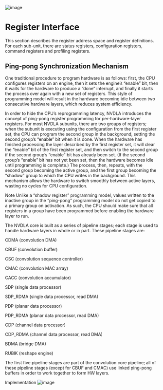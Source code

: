 ![image](https://user-images.githubusercontent.com/63440757/201837149-e34b64fa-b19c-4937-bd66-eef4697f88c1.png)

# Register Interface
This section describes the register address space and register definitions. For each sub-unit, there are status registers, configuration registers, command registers and profiling registers.

## Ping-pong Synchronization Mechanism
One traditional procedure to program hardware is as follows: first, the CPU configures registers on an engine, then it sets the engine’s “enable” bit, then it waits for the hardware to produce a “done” interrupt, and finally it starts the process over again with a new set of registers. This style of programming model will result in the hardware becoming idle between two consecutive hardware layers, which reduces system efficiency.


In order to hide the CPU’s reprogramming latency, NVDLA introduces the concept of ping-pong register programming for per-hardware-layer registers. For most NVDLA subunits, there are two groups of registers; when the subunit is executing using the configuration from the first register set, the CPU can program the second group in the background, setting the second group’s “enable” bit when it is done. When the hardware has finished processing the layer described by the first register set, it will clear the “enable” bit of the first register set, and then switch to the second group if the second group’s “enable” bit has already been set. (If the second group’s “enable” bit has not yet been set, then the hardware becomes idle until programming is complete.) The process, then, repeats, with the second group becoming the active group, and the first group becoming the “shadow” group to which the CPU writes in the background. This mechanism allows the hardware to switch smoothly between active layers, wasting no cycles for CPU configuration.


Note
Unlike a “shadow register” programming model, values written to the inactive group in the “ping-pong” programming model do not get copied to a primary group on activation. As such, the CPU should make sure that all registers in a group have been programmed before enabling the hardware layer to run.


The NVDLA core is built as a series of pipeline stages; each stage is used to handle hardware layers in whole or in part. These pipeline stages are:

CDMA (convolution DMA)

CBUF (convolution buffer)

CSC (convolution sequence controller)

CMAC (convolution MAC array)

CACC (convolution accumulator)

SDP (single data processor)

SDP_RDMA (single data processor, read DMA)

PDP (planar data processor)

PDP_RDMA (planar data processor, read DMA)

CDP (channel data processor)

CDP_RDMA (channel data processor, read DMA)

BDMA (bridge DMA)

RUBIK (reshape engine)

The first five pipeline stages are part of the convolution core pipeline; all of these pipeline stages (except for CBUF and CMAC) use linked ping-pong buffers in order to work together to form HW layers.

Implementation
![image](https://user-images.githubusercontent.com/63440757/201837422-1eda5904-6984-4abb-ac4e-e6e5061074ba.png)


